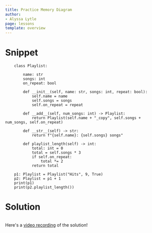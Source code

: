 ```yaml
---
title: Practice Memory Diagram
author:
- Alyssa Lytle
page: lessons
template: overview
---
```


# Snippet

```
    class Playlist:
        
        name: str
        songs: int
        on_repeat: bool
        
        def __init__(self, name: str, songs: int, repeat: bool):
            self.name = name
            self.songs = songs
            self.on_repeat = repeat
        
        def __add__(self, num_songs: int) -> Playlist:
            return Playlist(self.name + "_copy", self.songs + num_songs, self.on_repeat)
        
        def __str__(self) -> str:
            return f"{self.name}: {self.songs} songs"
        
        def playlist_length(self) -> int:
            total: int = 0
            total = self.songs * 3
            if self.on_repeat:
                total *= 2
            return total
        
    p1: Playlist = Playlist("Hits", 9, True)
    p2: Playlist = p1 + 1
    print(p1)
    print(p2.playlist_length())
```

# Solution



<img class="img-fluid" src="/static/practice-mem-diagrams/Playlist.png" alt=""  />  

Here's a [video recording](https://youtu.be/nNYH85ax1I0) of the solution!